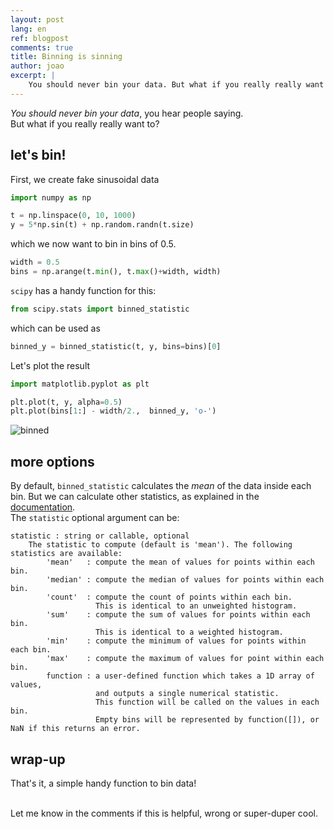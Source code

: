 ```yaml
---
layout: post
lang: en
ref: blogpost
comments: true
title: Binning is sinning
author: joao
excerpt: |
    You should never bin your data. But what if you really really want to?
---
```



*You should never bin your data*, you hear people saying.  
But what if you really really want to?


## let's bin!

First, we create fake sinusoidal data

```python
import numpy as np

t = np.linspace(0, 10, 1000)
y = 5*np.sin(t) + np.random.randn(t.size)
```

which we now want to bin in bins of 0.5.

```python
width = 0.5
bins = np.arange(t.min(), t.max()+width, width)
```

`scipy` has a handy function for this:

```python
from scipy.stats import binned_statistic
```

which can be used as 

```python
binned_y = binned_statistic(t, y, bins=bins)[0]
```


Let's plot the result

```python
import matplotlib.pyplot as plt

plt.plot(t, y, alpha=0.5)
plt.plot(bins[1:] - width/2.,  binned_y, 'o-')
```

![binned]({{site.baseurl}}/assets/binning.png "Binned fake data!")

## more options

By default, `binned_statistic` calculates the *mean* of the data inside each bin.
But we can calculate other statistics, as explained in the 
[documentation](http://scipy.github.io/devdocs/generated/scipy.stats.binned_statistic.html).  
The `statistic` optional argument can be:

```
statistic : string or callable, optional
    The statistic to compute (default is 'mean'). The following statistics are available:
        'mean'   : compute the mean of values for points within each bin.
        'median' : compute the median of values for points within each bin.
        'count'  : compute the count of points within each bin. 
                   This is identical to an unweighted histogram.
        'sum'    : compute the sum of values for points within each bin. 
                   This is identical to a weighted histogram.
        'min'    : compute the minimum of values for points within each bin.
        'max'    : compute the maximum of values for point within each bin.
        function : a user-defined function which takes a 1D array of values, 
                   and outputs a single numerical statistic. 
                   This function will be called on the values in each bin. 
                   Empty bins will be represented by function([]), or NaN if this returns an error.
```


## wrap-up 

That's it, a simple handy function to bin data!

<br>
Let me know in the comments if this is helpful, wrong or super-duper cool.

